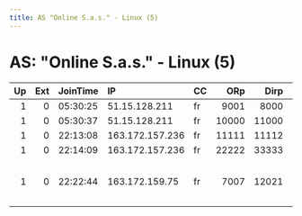 ```yaml
---
title: AS "Online S.a.s." - Linux (5)
---
```


# AS: "Online S.a.s." - Linux (5)

|   Up |   Ext | JoinTime   | IP              | CC   |   ORp |   Dirp | Version   | Contact                      | Nickname   |   eFamMembers |
|-----:|------:|:-----------|:----------------|:-----|------:|-------:|:----------|:-----------------------------|:-----------|--------------:|
|    1 |     0 | 05:30:25   | 51.15.128.211   | fr   |  9001 |   8000 | 0.2.9.10  | None                         | Unnamed    |             1 |
|    1 |     0 | 05:30:37   | 51.15.128.211   | fr   | 10000 |  11000 | 0.2.9.10  | None                         | Unnamed    |             1 |
|    1 |     0 | 22:13:08   | 163.172.157.236 | fr   | 11111 |  11112 | 0.2.9.10  | None                         | Unnamed    |             1 |
|    1 |     0 | 22:14:09   | 163.172.157.236 | fr   | 22222 |  33333 | 0.2.9.10  | None                         | Unnamed    |             1 |
|    1 |     0 | 22:22:44   | 163.172.159.75  | fr   |  7007 |  12021 | 0.2.9.10  | Admin &lt;admin AT localhost | Ricky      |             1 |
